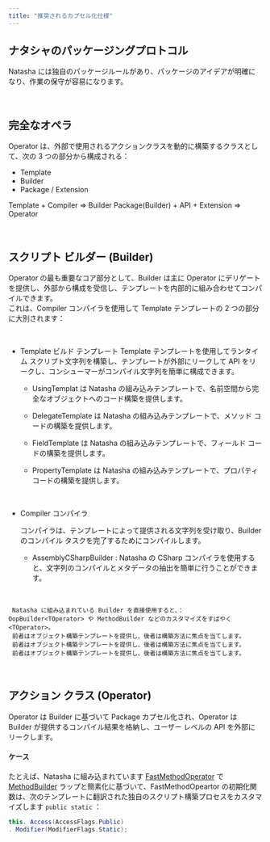 ```yaml
---
title: "推奨されるカプセル化仕様"
---
```


## ナタシャのパッケージングプロトコル

Natasha には独自のパッケージルールがあり、パッケージのアイデアが明確になり、作業の保守が容易になります。

<br/>

## 完全なオペラ

Operator は、外部で使用されるアクションクラスを動的に構築するクラスとして、次の 3 つの部分から構成される：

- Template
- Builder
- Package / Extension

Template + Compiler => Builder Package(Builder) + API + Extension => Operator

<br/>

## スクリプト ビルダー (Builder)

Operator の最も重要なコア部分として、Builder は主に Operator にデリゲートを提供し、外部から構成を受信し、テンプレートを内部的に組み合わせてコンパイルできます。  
これは、Compiler コンパイラを使用して Template テンプレートの 2 つの部分に大別されます：

<br/>

- Template ビルド テンプレート Template テンプレートを使用してランタイム スクリプト文字列を構築し、テンプレートが外部にリークして API をリークし、コンシューマーがコンパイル文字列を簡単に構成できます。
  - UsingTemplat は Natasha の組み込みテンプレートで、名前空間から完全なオブジェクトへのコード構築を提供します。
  - DelegateTemplate は Natasha の組み込みテンプレートで、メソッド コードの構築を提供します。

  - FieldTemplate は Natasha の組み込みテンプレートで、フィールド コードの構築を提供します。

  - PropertyTemplate は Natasha の組み込みテンプレートで、プロパティ コードの構築を提供します。

<br/>

   - Compiler コンパイラ

        コンパイラは、テンプレートによって提供される文字列を受け取り、Builder のコンパイル タスクを完了するためにコンパイルします。

      - AssemblyCSharpBuilder : Natasha の CSharp コンパイラを使用すると、文字列のコンパイルとメタデータの抽出を簡単に行うことができます。


<br/>

     Natasha に組み込まれている Builder を直接使用すると、： OopBuilder<TOperator> や MethodBuilder などのカスタマイズをすばやく<TOperator>。
     前者はオブジェクト構築テンプレートを提供し、後者は構築方法に焦点を当てします。
     前者はオブジェクト構築テンプレートを提供し、後者は構築方法に焦点を当てします。
     前者はオブジェクト構築テンプレートを提供し、後者は構築方法に焦点を当てします。

<br/>

## アクション クラス (Operator)

Operator は Builder に基づいて Package カプセル化され、Operator は Builder が提供するコンパイル結果を格納し、ユーザー レベルの API を外部にリークします。
<br/>

#### ケース

たとえば、Natasha に組み込まれています [FastMethodOperator](https://github.com/dotnetcore/Natasha/blob/master/src/Natasha.CSharp/Natasha.CSharp.Template/Api/Level1/Operator/FastMethodOperator.cs) で [MethodBuilder](https://github.com/dotnetcore/Natasha/blob/master/src/Natasha.CSharp/Natasha.CSharp.Template/Builder/MethodBuilder.cs) ラップと簡素化に基づいて、FastMethodOpeartor の初期化関数は、次のテンプレートに翻訳された独自のスクリプト構築プロセスをカスタマイズします `public static` ：

```cs
this. Access(AccessFlags.Public)
. Modifier(ModifierFlags.Static);
```


